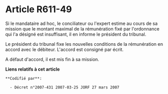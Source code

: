 # Article R611-49

Si le mandataire ad hoc, le conciliateur ou l'expert estime au cours de sa mission que le montant maximal de la rémunération
fixé par l'ordonnance qui l'a désigné est insuffisant, il en informe le président du tribunal.

Le président du tribunal fixe les nouvelles conditions de la rémunération en accord avec le débiteur. L'accord est consigné
par écrit.

A défaut d'accord, il est mis fin à sa mission.

**Liens relatifs à cet article**

	**Codifié par**:

	  - Décret n°2007-431 2007-03-25 JORF 27 mars 2007
